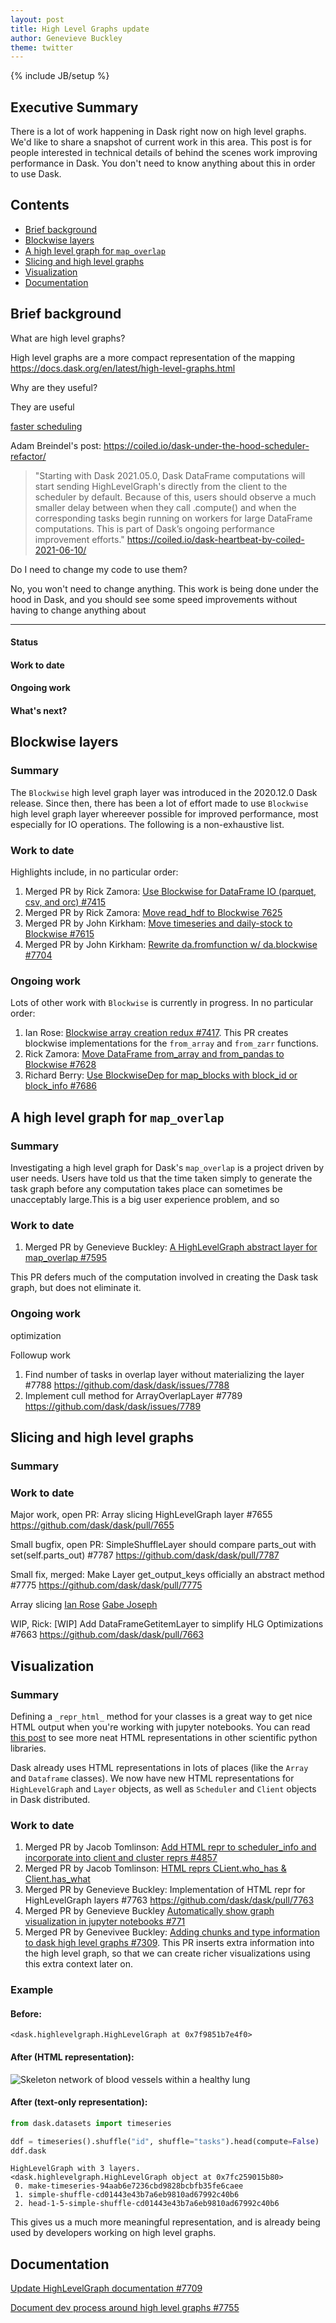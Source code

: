 ```yaml
---
layout: post
title: High Level Graphs update
author: Genevieve Buckley
theme: twitter
---
```

{% include JB/setup %}

## Executive Summary

There is a lot of work happening in Dask right now on high level graphs. We'd like to share a snapshot of current work in this area. This post is for people interested in technical details of behind the scenes work improving performance in Dask. You don't need to know anything about this in order to use Dask.

## Contents

* [Brief background](#brief-background)
* [Blockwise layers](#blockwise-layers)
* [A high level graph for `map_overlap`](#a-high-level-graph-for-`map_overlap`)
* [Slicing and high level graphs](#slicing-and-high-level-graphs)
* [Visualization](#visualization)
* [Documentation](#documentation)

## Brief background
What are high level graphs?


High level graphs are a more compact representation of the mapping
https://docs.dask.org/en/latest/high-level-graphs.html

Why are they useful?

They are useful 

[faster scheduling](https://blog.dask.org/2020/07/21/faster-scheduling)

Adam Breindel's post: https://coiled.io/dask-under-the-hood-scheduler-refactor/

> "Starting with Dask 2021.05.0, Dask DataFrame computations will start sending HighLevelGraph's directly from the client to the scheduler by default. Because of this, users should observe a much smaller delay between when they call .compute() and when the corresponding tasks begin running on workers for large DataFrame computations. This is part of Dask’s ongoing performance improvement efforts." https://coiled.io/dask-heartbeat-by-coiled-2021-06-10/

Do I need to change my code to use them?

No, you won't need to change anything. This work is being done under the hood in Dask, and you should see some speed improvements without having to change anything about 

----
#### Status
#### Work to date
#### Ongoing work
#### What's next?

## Blockwise layers

### Summary

The `Blockwise` high level graph layer was introduced in the 2020.12.0 Dask release. Since then, there has been a lot of effort made to use `Blockwise` high level graph layer whereever possible for improved performance, most especially for IO operations. The following is a non-exhaustive list.

### Work to date
Highlights include, in no particular order:

1. Merged PR by Rick Zamora: [Use Blockwise for DataFrame IO (parquet, csv, and orc) #7415](https://github.com/dask/dask/pull/7415)
2. Merged PR by Rick Zamora: [Move read_hdf to Blockwise 7625](https://github.com/dask/dask/pull/7625)
3. Merged PR by John Kirkham: [Move timeseries and daily-stock to Blockwise #7615](https://github.com/dask/dask/pull/7615)
4. Merged PR by John Kirkham: [Rewrite da.fromfunction w/ da.blockwise #7704](https://github.com/dask/dask/pull/7704)

### Ongoing work
Lots of other work with `Blockwise` is currently in progress. In no particular order:

1. Ian Rose: [Blockwise array creation redux #7417](https://github.com/dask/dask/pull/7417). This PR creates blockwise implementations for the `from_array` and `from_zarr` functions.
2. Rick Zamora: [Move DataFrame from_array and from_pandas to Blockwise #7628](https://github.com/dask/dask/pull/7628)
3. Richard Berry: [Use BlockwiseDep for map_blocks with block_id or block_info #7686](https://github.com/dask/dask/pull/7686)


## A high level graph for `map_overlap`

### Summary

Investigating a high level graph for Dask's `map_overlap` is a project driven by user needs. Users have told us that the time taken simply to generate the task graph before any computation takes place can sometimes be unacceptably large.This is a big user experience problem, and so 

### Work to date

1. Merged PR by Genevieve Buckley: [A HighLevelGraph abstract layer for map_overlap #7595](https://github.com/dask/dask/pull/7595)

This PR defers much of the computation involved in creating the Dask task graph, but does not eliminate it. 

### Ongoing work

optimization

Followup work
1. Find number of tasks in overlap layer without materializing the layer #7788 https://github.com/dask/dask/issues/7788
2. Implement cull method for ArrayOverlapLayer #7789 https://github.com/dask/dask/issues/7789

## Slicing and high level graphs
### Summary
### Work to date
 
Major work, open PR: Array slicing HighLevelGraph layer #7655 https://github.com/dask/dask/pull/7655


Small bugfix, open PR: SimpleShuffleLayer should compare parts_out with set(self.parts_out) #7787 https://github.com/dask/dask/pull/7787

Small fix, merged: Make Layer get_output_keys officially an abstract method #7775 https://github.com/dask/dask/pull/7775


Array slicing
[Ian Rose](https://github.com/ian-r-rose)
[Gabe Joseph](https://github.com/gjoseph92)

WIP, Rick: [WIP] Add DataFrameGetitemLayer to simplify HLG Optimizations #7663 https://github.com/dask/dask/pull/7663

## Visualization

### Summary

Defining a `_repr_html_` method for your classes is a great way to get nice HTML output when you're working with jupyter notebooks. You can read [this post](http://matthewrocklin.com/blog/2019/07/04/html-repr) to see more neat HTML representations in other scientific python libraries.

Dask already uses HTML representations in lots of places (like the `Array` and `Dataframe` classes). We now have new HTML representations for `HighLevelGraph` and `Layer` objects, as well as `Scheduler` and `Client` objects in Dask distributed.


### Work to date

1. Merged PR by Jacob Tomlinson: [Add HTML repr to scheduler_info and incorporate into client and cluster reprs #4857](https://github.com/dask/distributed/pull/4857)
2. Merged PR by Jacob Tomlinson: [HTML reprs CLient.who_has & Client.has_what](https://github.com/dask/distributed/pull/4853)
3. Merged PR by Genevieve Buckley: Implementation of HTML repr for HighLevelGraph layers #7763 https://github.com/dask/dask/pull/7763
4. Merged PR by Genevieve Buckley [Automatically show graph visualization in jupyter notebooks #771](https://github.com/dask/dask/pull/7716)
5. Merged PR by Genevivee Buckley: [Adding chunks and type information to dask high level graphs #7309](https://github.com/dask/dask/pull/7309). This PR inserts extra information into the high level graph, so that we can create richer visualizations using this extra context later on.

### Example
#### Before:
```
<dask.highlevelgraph.HighLevelGraph at 0x7f9851b7e4f0>
```

#### After (HTML representation):

![Skeleton network of blood vessels within a healthy lung](/images/2021-highlevelgraph-html-repr.png)
#### After (text-only representation):
```python
from dask.datasets import timeseries

ddf = timeseries().shuffle("id", shuffle="tasks").head(compute=False)
ddf.dask
```
```
HighLevelGraph with 3 layers.
<dask.highlevelgraph.HighLevelGraph object at 0x7fc259015b80>
 0. make-timeseries-94aab6e7236cbd9828bcbfb35fe6caee
 1. simple-shuffle-cd01443e43b7a6eb9810ad67992c40b6
 2. head-1-5-simple-shuffle-cd01443e43b7a6eb9810ad67992c40b6
```

This gives us a much more meaningful representation, and is already being used by developers working on high level graphs.

## Documentation

[Update HighLevelGraph documentation #7709](https://github.com/dask/dask/issues/7709)

[Document dev process around high level graphs #7755](https://github.com/dask/dask/issues/7755)


